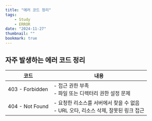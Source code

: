 ```yaml
---
title: "에러 코드 정리"
tags:
    - Study
    - ERROR
date: "2024-11-27"
thumbnail: ""
bookmark: true
---
```


## 자주 발생하는 에러 코드 정리
|코드|내용|
|---|---|
|403 - Forbidden|- 접근 권한 부족 <br> - 파일 또는 디렉터리 권한 설정 문제|
|404 - Not Found|- 요청한 리소스를 서버에서 찾을 수 없음 <br> - URL 오타, 리소스 삭제, 잘못된 링크 접근|
